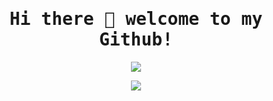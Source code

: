 <h1 align="center"><samp> Hi there 👋 welcome to my Github!</samp></h1>
<p align="center">
  <img src="https://66.media.tumblr.com/80f2805acce4d3cb1694268a7107bbe7/71f7b69b94e638d9-ae/s640x960/e82a6dd4011f58af83fc47c6cbcc16db97d9e051.gif" />
</p>

<p align="center">
  <a href= "https://twitter.com/ari_hacks"><img src="https://img.icons8.com/material-outlined/30/000000/twitter.png"/></a>
</p>
